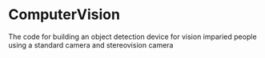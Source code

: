 # ComputerVision
The code for building an object detection device for vision imparied people using a standard camera and stereovision camera
